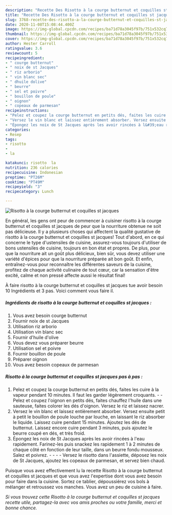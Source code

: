 ```yaml
---
description: "Recette Des Risotto à la courge butternut et coquilles st jacques"
title: "Recette Des Risotto à la courge butternut et coquilles st jacques"
slug: 3768-recette-des-risotto-a-la-courge-butternut-et-coquilles-st-jacques
date: 2020-11-08T15:08:44.400Z
image: https://img-global.cpcdn.com/recipes/ba71d78a3045f97b/751x532cq70/risotto-a-la-courge-butternut-et-coquilles-st-jacques-photo-principale-de-la-recette.jpg
thumbnail: https://img-global.cpcdn.com/recipes/ba71d78a3045f97b/751x532cq70/risotto-a-la-courge-butternut-et-coquilles-st-jacques-photo-principale-de-la-recette.jpg
cover: https://img-global.cpcdn.com/recipes/ba71d78a3045f97b/751x532cq70/risotto-a-la-courge-butternut-et-coquilles-st-jacques-photo-principale-de-la-recette.jpg
author: Hester Carroll
ratingvalue: 3.6
reviewcount: 5
recipeingredient:
- " courge butternut"
- " noix de st Jacques"
- " riz arborio"
- " vin blanc sec"
- " dhuile dolive"
- " beurre"
- " sel et poivre"
- " bouillon de poule"
- " oignon"
- " copeaux de parmesan"
recipeinstructions:
- "Pelez et coupez la courge butternut en petits dés, faites les cuire à la vapeur pendant 10 minutes. Il faut les garder légèrement croquants.  Pelez et coupez l&#39;oignon en petits dés, faites chauffez l&#39;huile dans une sauteuse, faites colorer les dés d&#39;oignon. Versez le riz et laissez nacrer."
- "Versez le vin blanc et laissez entièrement absorber. Versez ensuite petit à petit le bouillon de poule louche par louche, en laissant le riz absorber le liquide. Laissez cuire pendant 15 minutes. Ajoutez les dés de butternut. Laissez encore cuire pendant 3 minutes, puis ajoutez le beurre coupé en dés, et très froid."
- "Épongez les noix de St Jacques après les avoir rincées à l&#39;eau rapidement. Farinez-les puis snackez les rapidement 1 à 2 minutes de chaque côté en fonction de leur taille, dans un beurre fondu mousseux. Salez et poivrez.     Versez le risotto dans l&#39;assiette, déposez les noix de St Jacques, ajoutez les copeaux de parmesan, et servez bien chaud."
categories:
- Resep
tags:
- risotto
- 
- la

katakunci: risotto  la 
nutrition: 236 calories
recipecuisine: Indonesian
preptime: "PT26M"
cooktime: "PT49M"
recipeyield: "3"
recipecategory: Lunch

---
```



![Risotto à la courge butternut et coquilles st jacques](https://img-global.cpcdn.com/recipes/ba71d78a3045f97b/751x532cq70/risotto-a-la-courge-butternut-et-coquilles-st-jacques-photo-principale-de-la-recette.jpg)

En général, les gens ont peur de commencer à cuisiner risotto à la courge butternut et coquilles st jacques de peur que la nourriture obtenue ne soit pas délicieuse. Il y a plusieurs choses qui affectent la qualité gustative de risotto à la courge butternut et coquilles st jacques! Tout d'abord, en ce qui concerne le type d'ustensiles de cuisine, assurez-vous toujours d'utiliser de bons ustensiles de cuisine, toujours en bon état et propres. De plus, pour que la nourriture ait un goût plus délicieux, bien sûr, vous devez utiliser une variété d'épices pour que la nourriture préparée ait bon goût. Et enfin, entraînez-vous pour reconnaître les différentes saveurs de la cuisine, profitez de chaque activité culinaire de tout cœur, car la sensation d'être excité, calme et non pressé affecte aussi le résultat final!

<!--inarticleads1-->

À faire risotto à la courge butternut et coquilles st jacques tue avoir besoin 10 Ingrédients et 3 pas. Voici comment vous faire il.

##### Ingrédients de risotto à la courge butternut et coquilles st jacques :

1. Vous avez besoin  courge butternut
1. Fournir  noix de st Jacques
1. Utilisation  riz arborio
1. Utilisation  vin blanc sec
1. Fournir  d&#39;huile d&#39;olive
1. Vous devez vous préparer  beurre
1. Utilisation  sel et poivre
1. Fournir  bouillon de poule
1. Préparer  oignon
1. Vous avez besoin  copeaux de parmesan




<!--inarticleads2-->

##### Risotto à la courge butternut et coquilles st jacques pas à pas :

1. Pelez et coupez la courge butternut en petits dés, faites les cuire à la vapeur pendant 10 minutes. Il faut les garder légèrement croquants. -  - Pelez et coupez l&#39;oignon en petits dés, faites chauffez l&#39;huile dans une sauteuse, faites colorer les dés d&#39;oignon. Versez le riz et laissez nacrer.
1. Versez le vin blanc et laissez entièrement absorber. Versez ensuite petit à petit le bouillon de poule louche par louche, en laissant le riz absorber le liquide. Laissez cuire pendant 15 minutes. Ajoutez les dés de butternut. Laissez encore cuire pendant 3 minutes, puis ajoutez le beurre coupé en dés, et très froid.
1. Épongez les noix de St Jacques après les avoir rincées à l&#39;eau rapidement. Farinez-les puis snackez les rapidement 1 à 2 minutes de chaque côté en fonction de leur taille, dans un beurre fondu mousseux. Salez et poivrez. -  -   -  - Versez le risotto dans l&#39;assiette, déposez les noix de St Jacques, ajoutez les copeaux de parmesan, et servez bien chaud.




<!--inarticleads1-->

<p>
Puisque vous avez effectivement lu la recette Risotto à la courge butternut et coquilles st jacques et que vous avez l'expertise dont vous avez besoin pour faire dans la cuisine. Sortez ce tablier, dépoussiérez vos bols à mélanger et retroussez vos manches. Vous avez un peu de cuisine à faire.
</p>

<p>
<i>Si vous trouvez cette Risotto à la courge butternut et coquilles st jacques recette utile, partagez-la avec vos amis proches ou votre famille, merci et bonne chance.</i>
</p>
